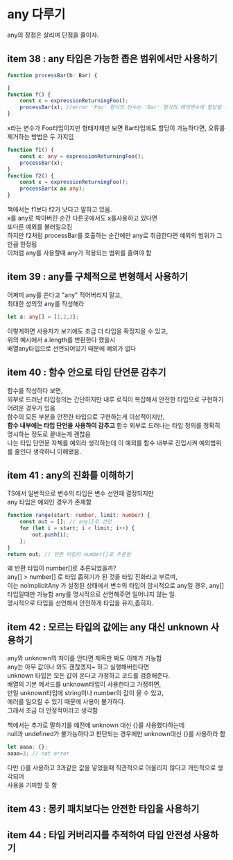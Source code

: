 # any 다루기
any의 장점은 살리며 단점을 줄이자.  
## item 38 : any 타입은 가능한 좁은 범위에서만 사용하기  
```ts
function processBar(b: Bar) {

}
function f() {
    const x = expressionReturningFoo();
    processBar(x); //error 'Foo' 형식의 인수는 'Bar' 형식의 매개변수에 할당될 수 없습니다.
}
```
x라는 변수가 Foo타입이지만 형태자체만 보면 Bar타입에도 할당이 가능하다면, 오류를 제거하는 방법은 두 가지임  
```ts
function f1() {
    const x: any = expressionReturningFoo();
    processBar(x);
}
function f2() {
    const x = expressionReturningFoo();
    processBar(x as any);
}
```
책에서는 f1보다 f2가 낫다고 말하고 있음.  
x를 any로 박아버린 순간 다른곳에서도 x를사용하고 있다면  
또다른 예외를 불러일으킴  
하지만 f2처럼 processBar를 호출하는 순간에만 any로 취급한다면 예외의 범위가 그만큼 한정됨  
이처럼 any를 사용할때 any가 적용되는 범위를 줄여야 함  

## item 39 : any를 구체적으로 변형해서 사용하기
어쩌피 any를 쓴다고 "any" 적어버리지 말고,  
최대한 성의껏 any를 작성해라  
```ts
let a: any[] = [1,2,3];
```
이렇게하면 사용자가 보기에도 조금 더 타입을 확정지을 수 있고,  
위의 예시에서 a.length를 반환한다 했을시  
배열any타입으로 선언되어있기 때문에 예외가 없다  

## item 40 : 함수 안으로 타입 단언문 감추기
함수를 작성하다 보면,  
외부로 드러난 타입정의는 간단하지만 내루 로직이 복잡해서 안전한 타입으로 구현하기 어려운 경우가 있음  
함수의 모든 부분을 안전한 타입으로 구현하는게 이상적이지만,  
**함수 내부에는 타입 단언을 사용하여 감추고** 함수 외부로 드러나는 타입 정의를 정확히 명시하는 정도로 끝내는게 괜찮음  
나는 타입 단언문 자쳬를 예외라 생각하는데 이 예외를 함수 내부로 진입시켜 예외범위를 줄인다 생각하니 이해됐음.  

## item 41 : any의 진화를 이해하기  
TS에서 일반적으로 변수의 타입은 변수 선언때 결정되지만  
any 타입은 예외인 경우가 존재함  

```ts
function range(start: number, limit: number) {
    const out = []; // any[]로 선언
    for (let i = start; i < limit; i++) {
        out.push(i);
    };
}
return out; // 반환 타입이 number[]로 추론됨
```
왜 반환 타입이 number[]로 추론되었을까?  
any[] > number[] 로 타입 좁히기가 된 것을 타입 진화라고 부르며,  
이는 noImplicitAny 가 설정된 상태에서 변수의 타입이 암시적으로 any일 경우, any[] 타입일때만 가능함 
any를 명시적으로 선언해주면 일어나지 않는 일.  
명시적으로 타입을 선언해서 안전하게 타입을 유지,좁히자.  

## item 42 : 모르는 타입의 값에는 any 대신 unknown 사용하기
any와 unknown의 차이를 안다면 제목만 봐도 이해가 가능함  
any는 아무 값이나 와도 괜찮겠지~ 하고 실행해버린다면  
unknown 타입은 모든 값이 온다고 가정하고 코드를 검증해준다.  
배열의 기본 메서드를 unknown타입이 사용한다고 가정하면,  
만일 unknown타입에 string이나 number의 값이 올 수 있고,  
에러를 일으킬 수 있기 때문에 사용이 불가하다.  
그래서 조금 더 안정적이라고 생각함  

책에서는 추가로 말하기를 예전에 unknown 대신 {}를 사용했다하는데  
null과 undefined가 불가능하다고 판단되는 경우에만 unknown대신 {}를 사용하라 함  
```ts
let aaaa: {};
aaaa=3; // not error
```
다만 {}를 사용하고 3과같은 값을 넣었을때 직관적으로 어울리지 않다고 개인적으로 생각되어  
사용을 기피할 듯 함
## item 43 : 몽키 패치보다는 안전한 타입을 사용하기

## item 44 : 타입 커버리지를 추적하여 타입 안전성 사용하기